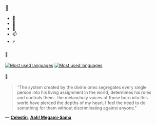 ### 👋

- 🔭
- 🌱
- 💬
- 📫
- ⚡

#### 🧏

[![Most used languages](https://github-readme-stats-aynah.vercel.app/api/top-langs/?username=aynh&theme=solarized-dark&langs_count=6&layout=compact&hide_title=true)](https://github.com/anuraghazra/github-readme-stats#gh-dark-mode-only)
[![Most used languages](https://github-readme-stats-aynah.vercel.app/api/top-langs/?username=aynh&theme=solarized-light&langs_count=6&layout=compact&hide_title=true)](https://github.com/anuraghazra/github-readme-stats#gh-light-mode-only)

#### 💬

> "The system created by the divine ones segregates every single person into his living assignment in the world, determines his roles and controls them...the melancholy voices of those born into this world have pierced the depths of my heart. I feel the need to do something for them without discriminating against anyone."

&mdash; [**Celestin**](https://myanimelist.net/character.php?q=Celestin&cat=character), [**Aah! Megami-Sama**](https://myanimelist.net/search/all?q=Aah!%20Megami-Sama&cat=all)
